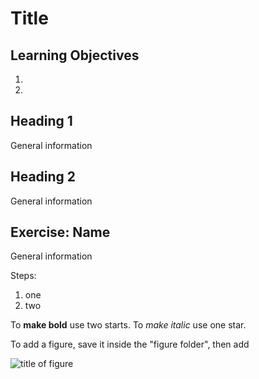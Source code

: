 # Title

## Learning Objectives
1.
2.

## Heading 1
General information

## Heading 2
General information

## Exercise: Name
General information

Steps:
1. one
2. two

To **make bold** use two starts.
To *make italic* use one star.

To add a figure, save it inside the "figure folder", then add 

![title of figure](figures/nameoffile.png)
